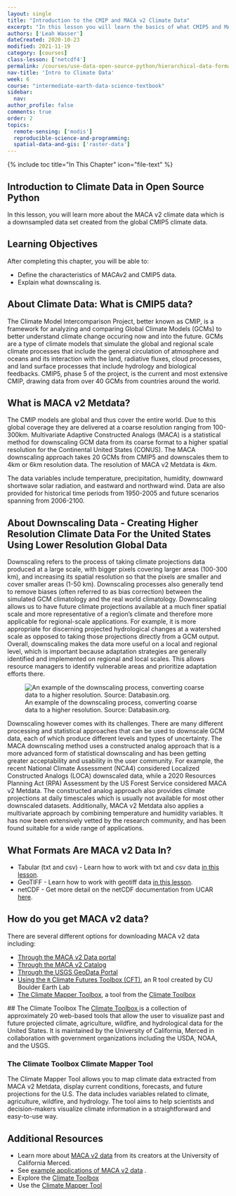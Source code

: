 ```yaml
---
layout: single
title: "Introduction to the CMIP and MACA v2 Climate Data"
excerpt: "In this lesson you will learn the basics of what CMIP5 and MACA v 2 data are and how global climate data are downscaled to higher resolutions to support regional analysis."
authors: ['Leah Wasser']
dateCreated: 2020-10-23
modified: 2021-11-19
category: [courses]
class-lesson: ['netcdf4']
permalink: /courses/use-data-open-source-python/hierarchical-data-formats-hdf/intro-to-MACAv2-cmip5-data/
nav-title: 'Intro to Climate Data'
week: 6
course: "intermediate-earth-data-science-textbook"
sidebar:
  nav:
author_profile: false
comments: true
order: 2
topics:
  remote-sensing: ['modis']
  reproducible-science-and-programming:
  spatial-data-and-gis: ['raster-data']
---
```


{% include toc title="In This Chapter" icon="file-text" %}

<div class='notice--success' markdown="1">

## <i class="fa fa-ship" aria-hidden="true"></i> Introduction to Climate Data in Open Source Python 

In this lesson, you will learn more about the MACA v2 climate data which is a downsampled data set 
created from the global CMIP5 climate data. 

## <i class="fa fa-graduation-cap" aria-hidden="true"></i> Learning Objectives

After completing this chapter, you will be able to:

* Define the characteristics of MACAv2 and CMIP5 data.
* Explain what downscaling is.

</div>

## About Climate Data: What is CMIP5 data?
The Climate Model Intercomparison Project, better known as CMIP, is a framework for analyzing and comparing Global Climate Models (GCMs) to better understand climate change occuring now and into the future. GCMs are a type of climate models that simulate the global and regional scale climate processes that include the general circulation of atmosphere and oceans and its interaction with the land, radiative fluxes, cloud processes, and land surface processes that include hydrology and biological feedbacks. CMIP5, phase 5 of the project, is the current and most extensive CMIP, drawing data from over 40 GCMs from countries around the world. 

## What is MACA v2 Metdata?
The CMIP models are global and thus cover the entire world. Due to this global coverage they are delivered at a coarse resolution ranging from 100-300km. Multivariate Adaptive Constructed Analogs (MACA) is a statistical method for downscaling GCM data from its coarse format to a higher spatial resolution for the Continental United States (CONUS). The MACA downscaling approach takes 20 GCMs from CMIP5 and downscales them to 4km or 6km resolution data. The resolution of MACA v2 Metdata is 4km. 

The data variables include temperature, precipitation, humidity, downward shortwave solar radiation, and eastward and northward wind. Data are also provided for historical time periods from 1950-2005 and future scenarios spanning from 2006-2100.

## About Downscaling Data - Creating Higher Resolution Climate Data For the United States Using Lower Resolution Global Data

Downscaling refers to the process of taking climate projections data produced at a large scale, with bigger pixels covering larger areas (100-300 km), and increasing its spatial resolution so that the pixels are smaller and cover smaller areas (1-50 km). Downscaling processes also generally tend to remove biases (often referred to as bias correction) between the simulated GCM climatology and the real world climatology. Downscaling allows us to have future climate projections available at a much finer spatial  scale and more representative of a region’s climate and therefore more applicable for regional-scale applications. For example, it is more appropriate for discerning projected hydrological changes at a watershed scale  as opposed to taking those projections directly from a GCM output. Overall, downscaling makes the data more useful on a local and regional level, which is important because adaptation strategies are generally identified and implemented on regional and local scales. This allows resource managers to identify vulnerable areas and prioritize adaptation efforts there. 

<figure>

<img src = "{{ site.url }}/images/earth-analytics/climate-data/downscale-climate-data-met.jpg" alt = "An example of the downscaling process, converting coarse data to a higher resolution. Source: Databasin.org.">
<figcaption>An example of the downscaling process, converting coarse data to a higher resolution. Source: Databasin.org. </figcaption>

</figure>

Downscaling however comes with its challenges. There are many different processing and statistical approaches that can be used to downscale GCM data, each of which produce different levels and types of uncertainty. The MACA downscaling method uses a constructed analog approach that is a more advanced form of statistical downscaling and has been getting greater acceptability and usability in the user community. For example, the recent National Climate Assessment (NCA4) considered Localized Constructed Analogs (LOCA) downscaled data, while a 2020 Resources Planning Act (RPA) Assessment by the US Forest Service considered MACA v2 Metdata. The constructed analog approach also provides climate projections at daily timescales which is usually not available for most other downscaled datasets. Additionally, MACA v2 Metdata also applies  a  multivariate approach by combining temperature and humidity variables. It has now been extensively vetted by the research community, and has been found suitable for a wide range of applications.


## What Formats Are MACA v2 Data In?

* Tabular (txt and csv) - Learn how to work with txt and csv data <a href="https://www.earthdatascience.org/courses/intro-to-earth-data-science/file-formats/use-text-files/use-tabular-data/">in this lesson</a>.
* GeoTIFF - Learn how to work with geotiff data  <a href="https://www.earthdatascience.org/courses/use-data-open-source-python/intro-raster-data-python/fundamentals-raster-data/intro-to-the-geotiff-file-format/">in this lesson</a>.
* netCDF - Get more detail on the netCDF documentation from UCAR <a href="https://www.unidata.ucar.edu/software/netcdf/docs/netcdf_introduction.html" target="_blank">here</a>.


## How do you get MACA v2 data?

There are several different options for downloading MACA v2 data including:

* <a href="https://climate.northwestknowledge.net/MACA/data_portal.php" target="_blank">Through the MACA v2 Data portal </a>
* <a href="http://thredds.northwestknowledge.net:8080/thredds/reacch_climate_CMIP5_aggregated_macav2_monthly_catalog.html" target="_blank">Through the MACA v2 Catalog </a>
* <a href="https://cida.usgs.gov/gdp/client/#!catalog/gdp/dataset/5752f2d9e4b053f0edd15628" target="_blank">Through the USGS GeoData Portal </a>
* <a href="https://github.com/earthlab/cft" target="_blank">Using the `R` Climate Futures Toolbox (CFT)</a>, an R tool created by CU Boulder Earth Lab
* <a href="https://climatetoolbox.org/tool/Climate-Mapper">The Climate Mapper Toolbox</a>, a tool from the <a href="https://climatetoolbox.org/" target="_blank">Climate Toolbox</a>

<div class="notice--warning" markdown="1">
## The Climate Toolbox
The <a href="https://climatetoolbox.org/tool/climate-mapper"  target="_blank">Climate Toolbox </a>is a collection of approximately 20 web-based tools that allow the user to visualize past and future projected climate, agriculture, wildfire, and hydrological data for the United States. It is maintained by the University of California, Merced in collaboration with government organizations including the USDA, NOAA, and the USGS.

### The Climate Toolbox Climate Mapper Tool
The Climate Mapper Tool allows you to map climate data extracted from MACA v2 Metdata, display current conditions, forecasts, and future projections for the U.S. The data includes variables related to climate, agriculture, wildfire, and hydrology. The tool aims to help scientists and decision-makers visualize climate information in a straightforward and easy-to-use way. 

</div>

<div class="notice--info" markdown="1">

## Additional Resources  

* Learn more about <a href="http://www.climatologylab.org/maca.html" target="_blank">MACA v2 data</a> from its creators at the University of California Merced.
* See <a href="https://www.earthdatascience.org/cft/articles/cft-intro.html">example applications of MACA v2 data</a> .
* Explore the <a href="https://climatetoolbox.org/" target="_blank">Climate Toolbox</a>
* Use the <a href="https://climatetoolbox.org/tool/Climate-Mapper" target="_blank">Climate Mapper Tool</a>

</div>


